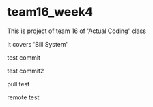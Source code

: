 # team16_week4

This is project of team 16 of 'Actual Coding' class

It covers 'Bill System'

test commit

test commit2

pull test

remote test